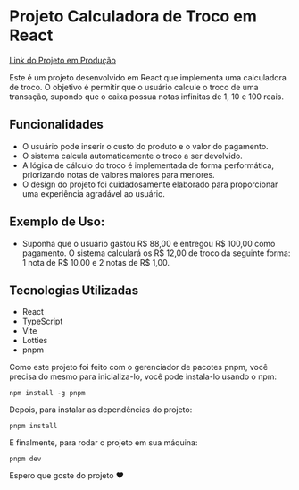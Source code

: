 # Projeto Calculadora de Troco em React
[Link do Projeto em Produção](https://deveonn.github.io/desafio-trainee/)

Este é um projeto desenvolvido em React que implementa uma calculadora de troco. O objetivo é permitir que o usuário calcule o troco de uma transação, supondo que o caixa possua notas infinitas de 1, 10 e 100 reais.

## Funcionalidades
- O usuário pode inserir o custo do produto e o valor do pagamento.
- O sistema calcula automaticamente o troco a ser devolvido.
- A lógica de cálculo do troco é implementada de forma performática, priorizando notas de valores maiores para menores.
- O design do projeto foi cuidadosamente elaborado para proporcionar uma experiência agradável ao usuário.

## Exemplo de Uso:

- Suponha que o usuário gastou R$ 88,00 e entregou R$ 100,00 como pagamento. O sistema calculará os R$ 12,00 de troco da seguinte forma: 1 nota de R$ 10,00 e 2 notas de R$ 1,00.

## Tecnologias Utilizadas
- React
- TypeScript
- Vite
- Lotties
- pnpm

Como este projeto foi feito com o gerenciador de pacotes pnpm, você precisa do mesmo para inicializa-lo, você pode instala-lo usando o npm:
```
npm install -g pnpm
```

Depois, para instalar as dependências do projeto:
```
pnpm install
```

E finalmente, para rodar o projeto em sua máquina:
```
pnpm dev
```

Espero que goste do projeto ❤️







